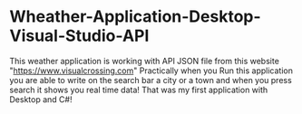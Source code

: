 # Wheather-Application-Desktop-Visual-Studio-API
This weather application is working with API JSON file from this website "https://www.visualcrossing.com" Practically when you Run this application you are able to write on the search bar a city or a town and when you press search it shows you  real time data! That was my first application with Desktop and C#! 
